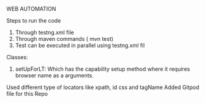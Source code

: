 WEB AUTOMATION

Steps to run the code
1. Through testng.xml file
2. Through maven commands ( mvn test)
3. Test can be executed in parallel using testng.xml fil

Classes:
1. setUpForLT:
	Which has the capability setup method where it requires browser name as a arguments.

Used different type of locators like xpath, id css and tagName
Added Gitpod file for this Repo 